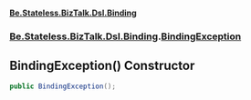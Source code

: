 #### [Be.Stateless.BizTalk.Dsl.Binding](README.md 'README')
### [Be.Stateless.BizTalk.Dsl.Binding](Be.Stateless.BizTalk.Dsl.Binding.md 'Be.Stateless.BizTalk.Dsl.Binding').[BindingException](BindingException.md 'Be.Stateless.BizTalk.Dsl.Binding.BindingException')

## BindingException() Constructor

```csharp
public BindingException();
```